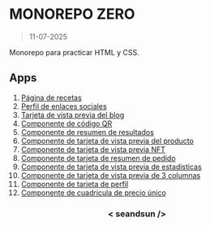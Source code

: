 # MONOREPO ZERO

>11-07-2025

Monorepo para practicar HTML y CSS.

## Apps

1. [Página de recetas](https://seandsun.github.io/monorepo-zero-html-css/01-recipe-page-main/)
2. [Perfil de enlaces sociales](https://seandsun.github.io/monorepo-zero-html-css/02-social-links-profile-main/dist/)
3. [Tarjeta de vista previa del blog](https://seandsun.github.io/monorepo-zero-html-css/03-blog-preview-card-main/)
4. [Componente de código QR](https://seandsun.github.io/monorepo-zero-html-css/04-qr-code-component-main/dist/)
5. [Componente de resumen de resultados](https://seandsun.github.io/monorepo-zero-html-css/05-results-summary-component-main/)
6. [Componente de tarjeta de vista previa del producto](https://seandsun.github.io/monorepo-zero-html-css/06-product-preview-card-component-main/dist/)
7. [Componente de tarjeta de vista previa NFT](https://seandsun.github.io/monorepo-zero-html-css/07-nft-preview-card-component-main/dist/)
8. [Componente de tarjeta de resumen de pedido](https://seandsun.github.io/monorepo-zero-html-css/08-order-summary-card-component-main/dist/)
9. [Componente de tarjeta de vista previa de estadísticas](https://seandsun.github.io/monorepo-zero-html-css/09-stats-preview-card-component-main/dist/)
10. [Componente de tarjeta de vista previa de 3 columnas](https://seandsun.github.io/monorepo-zero-html-css/10-3-column-preview-card-component-main/dist/)
11. [Componente de tarjeta de perfil](https://seandsun.github.io/monorepo-zero-html-css/11-profile-card-component-main/dist/)
12. [Componente de cuadrícula de precio único](https://)

<h3 align="center">< seandsun /></h3>
